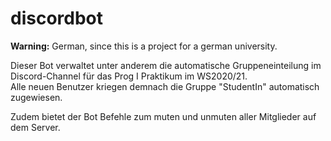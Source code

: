 # discordbot

**Warning:** German, since this is a project for a german university.

Dieser Bot verwaltet unter anderem die automatische Gruppeneinteilung im Discord-Channel für das Prog I Praktikum im WS2020/21.  
Alle neuen Benutzer kriegen demnach die Gruppe "StudentIn" automatisch zugewiesen.

Zudem bietet der Bot Befehle zum muten und unmuten aller Mitglieder auf dem Server.

